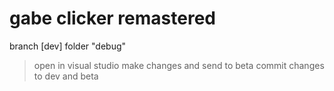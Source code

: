 # gabe clicker remastered

branch [dev]
folder "debug"

> open in visual studio
> make changes and send to beta
> commit changes to dev and beta 